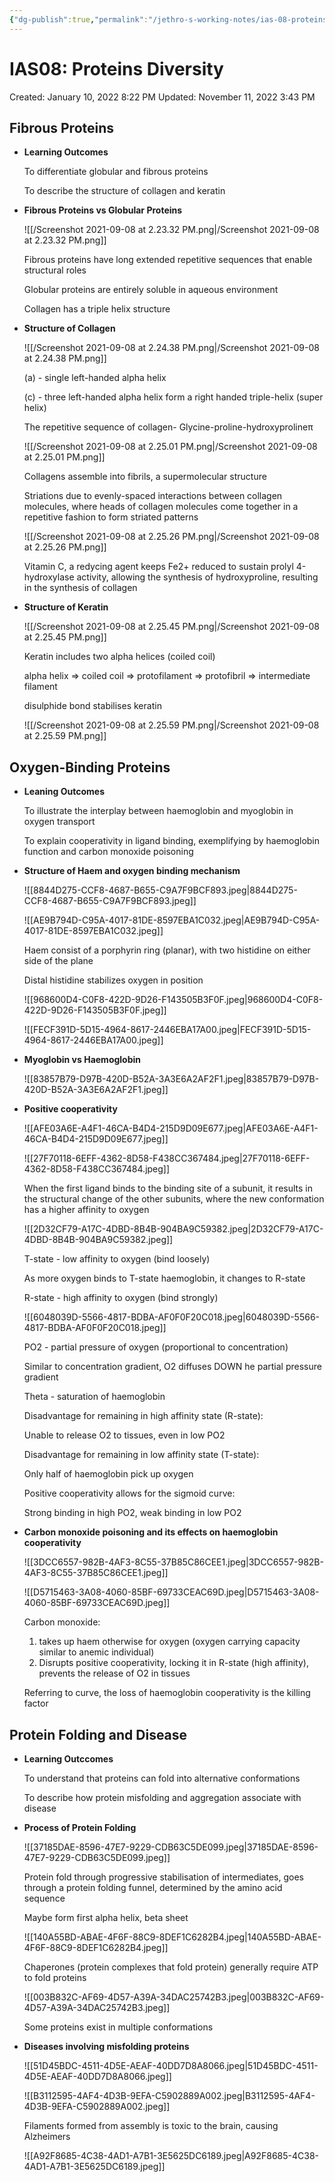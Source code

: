 ```yaml
---
{"dg-publish":true,"permalink":"/jethro-s-working-notes/ias-08-proteins-diversity/","dgPassFrontmatter":true}
---
```



# IAS08: Proteins Diversity

Created: January 10, 2022 8:22 PM
Updated: November 11, 2022 3:43 PM

## Fibrous Proteins

- **Learning Outcomes**
    
    To differentiate globular and fibrous proteins
    
    To describe the structure of collagen and keratin
    
- **Fibrous Proteins vs Globular Proteins**
    
    ![[/Screenshot 2021-09-08 at 2.23.32 PM.png\|/Screenshot 2021-09-08 at 2.23.32 PM.png]]
    
    Fibrous proteins have long extended repetitive sequences that enable structural roles
    
    Globular proteins are entirely soluble in aqueous environment
    
    Collagen has a triple helix structure
    
- **Structure of Collagen**
    
    ![[/Screenshot 2021-09-08 at 2.24.38 PM.png\|/Screenshot 2021-09-08 at 2.24.38 PM.png]]
    
    (a) - single left-handed alpha helix
    
    (c) - three left-handed alpha helix form a right handed triple-helix (super helix)
    
    The repetitive sequence of collagen- Glycine-proline-hydroxyprolineπ
    
    ![[/Screenshot 2021-09-08 at 2.25.01 PM.png\|/Screenshot 2021-09-08 at 2.25.01 PM.png]]
    
    Collagens assemble into fibrils, a supermolecular structure
    
    Striations due to evenly-spaced interactions between collagen molecules, where heads of collagen molecules come together in a repetitive fashion to form striated patterns
    
    ![[/Screenshot 2021-09-08 at 2.25.26 PM.png\|/Screenshot 2021-09-08 at 2.25.26 PM.png]]
    
    Vitamin C, a redycing agent keeps Fe2+ reduced to sustain prolyl 4-hydroxylase activity, allowing the synthesis of hydroxyproline, resulting in the synthesis of collagen
    
- **Structure of Keratin**
    
    ![[/Screenshot 2021-09-08 at 2.25.45 PM.png\|/Screenshot 2021-09-08 at 2.25.45 PM.png]]
    
    Keratin includes two alpha helices (coiled coil)
    
    alpha helix ⇒ coiled coil ⇒ protofilament ⇒ protofibril ⇒ intermediate filament
    
    disulphide bond stabilises keratin
    
    ![[/Screenshot 2021-09-08 at 2.25.59 PM.png\|/Screenshot 2021-09-08 at 2.25.59 PM.png]]
    

## Oxygen-Binding Proteins

- **Leaning Outcomes**
    
    To illustrate the interplay between haemoglobin and myoglobin in oxygen transport
    
    To explain cooperativity in ligand binding, exemplifying by haemoglobin function and carbon monoxide poisoning
    
- **Structure of Haem and oxygen binding mechanism**
    
    ![[8844D275-CCF8-4687-B655-C9A7F9BCF893.jpeg\|8844D275-CCF8-4687-B655-C9A7F9BCF893.jpeg]]
    
    ![[AE9B794D-C95A-4017-81DE-8597EBA1C032.jpeg\|AE9B794D-C95A-4017-81DE-8597EBA1C032.jpeg]]
    
    Haem consist of a porphyrin ring (planar), with two histidine on either side of the plane
    
    Distal histidine stabilizes oxygen in position
    
    ![[968600D4-C0F8-422D-9D26-F143505B3F0F.jpeg\|968600D4-C0F8-422D-9D26-F143505B3F0F.jpeg]]
    
    ![[FECF391D-5D15-4964-8617-2446EBA17A00.jpeg\|FECF391D-5D15-4964-8617-2446EBA17A00.jpeg]]
    
- **Myoglobin vs Haemoglobin**
    
    ![[83857B79-D97B-420D-B52A-3A3E6A2AF2F1.jpeg\|83857B79-D97B-420D-B52A-3A3E6A2AF2F1.jpeg]]
    
- **Positive cooperativity**
    
    ![[AFE03A6E-A4F1-46CA-B4D4-215D9D09E677.jpeg\|AFE03A6E-A4F1-46CA-B4D4-215D9D09E677.jpeg]]
    
    ![[27F70118-6EFF-4362-8D58-F438CC367484.jpeg\|27F70118-6EFF-4362-8D58-F438CC367484.jpeg]]
    
    When the first ligand binds to the binding site of a subunit, it results in the structural change of the other subunits, where the new conformation has a higher affinity to oxygen
    
    ![[2D32CF79-A17C-4DBD-8B4B-904BA9C59382.jpeg\|2D32CF79-A17C-4DBD-8B4B-904BA9C59382.jpeg]]
    
    T-state - low affinity to oxygen (bind loosely)
    
    As more oxygen binds to T-state haemoglobin, it changes to R-state
    
    R-state - high affinity to oxygen (bind strongly)
    
    ![[6048039D-5566-4817-BDBA-AF0F0F20C018.jpeg\|6048039D-5566-4817-BDBA-AF0F0F20C018.jpeg]]
    
    PO2 - partial pressure of oxygen (proportional to concentration)
    
    Similar to concentration gradient, O2 diffuses DOWN he partial pressure gradient
    
    Theta - saturation of haemoglobin
    
    Disadvantage for remaining in high affinity state (R-state):
    
    Unable to release O2 to tissues, even in low PO2
    
    Disadvantage for remaining in low affinity state (T-state):
    
    Only half of haemoglobin pick up oxygen
    
    Positive cooperativity allows for the sigmoid curve:
    
    Strong binding in high PO2, weak binding in low PO2
    
- **Carbon monoxide poisoning and its effects on haemoglobin cooperativity**
    
    ![[3DCC6557-982B-4AF3-8C55-37B85C86CEE1.jpeg\|3DCC6557-982B-4AF3-8C55-37B85C86CEE1.jpeg]]
    
    ![[D5715463-3A08-4060-85BF-69733CEAC69D.jpeg\|D5715463-3A08-4060-85BF-69733CEAC69D.jpeg]]
    
    Carbon monoxide:
    
    1. takes up haem otherwise for oxygen (oxygen carrying capacity similar to anemic individual)
    2. Disrupts positive cooperativity, locking it in R-state (high affinity), prevents the release of O2 in tissues
    
    Referring to curve, the loss of haemoglobin cooperativity is the killing factor
    

## Protein Folding and Disease

- **Learning Outccomes**
    
    To understand that proteins can fold into alternative conformations
    
    To describe how protein misfolding and aggregation associate with disease
    
- **Process of Protein Folding**
    
    ![[37185DAE-8596-47E7-9229-CDB63C5DE099.jpeg\|37185DAE-8596-47E7-9229-CDB63C5DE099.jpeg]]
    
    Protein fold through progressive stabilisation of intermediates, goes through a protein folding funnel, determined by the amino acid sequence
    
    Maybe form first alpha helix, beta sheet
    
    ![[140A55BD-ABAE-4F6F-88C9-8DEF1C6282B4.jpeg\|140A55BD-ABAE-4F6F-88C9-8DEF1C6282B4.jpeg]]
    
    Chaperones (protein complexes that fold protein) generally require ATP to fold proteins
    
    ![[003B832C-AF69-4D57-A39A-34DAC25742B3.jpeg\|003B832C-AF69-4D57-A39A-34DAC25742B3.jpeg]]
    
    Some proteins exist in multiple conformations
    
- **Diseases involving misfolding proteins**
    
    ![[51D45BDC-4511-4D5E-AEAF-40DD7D8A8066.jpeg\|51D45BDC-4511-4D5E-AEAF-40DD7D8A8066.jpeg]]
    
    ![[B3112595-4AF4-4D3B-9EFA-C5902889A002.jpeg\|B3112595-4AF4-4D3B-9EFA-C5902889A002.jpeg]]
    
    Filaments formed from assembly is toxic to the brain, causing Alzheimers
    
    ![[A92F8685-4C38-4AD1-A7B1-3E5625DC6189.jpeg\|A92F8685-4C38-4AD1-A7B1-3E5625DC6189.jpeg]]